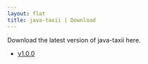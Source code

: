 ```yaml
---
layout: flat
title: java-taxii | Download
---
```


Download the latest version of java-taxii here.

* [v1.0.0](java-taxii-1.0.0.zip)
